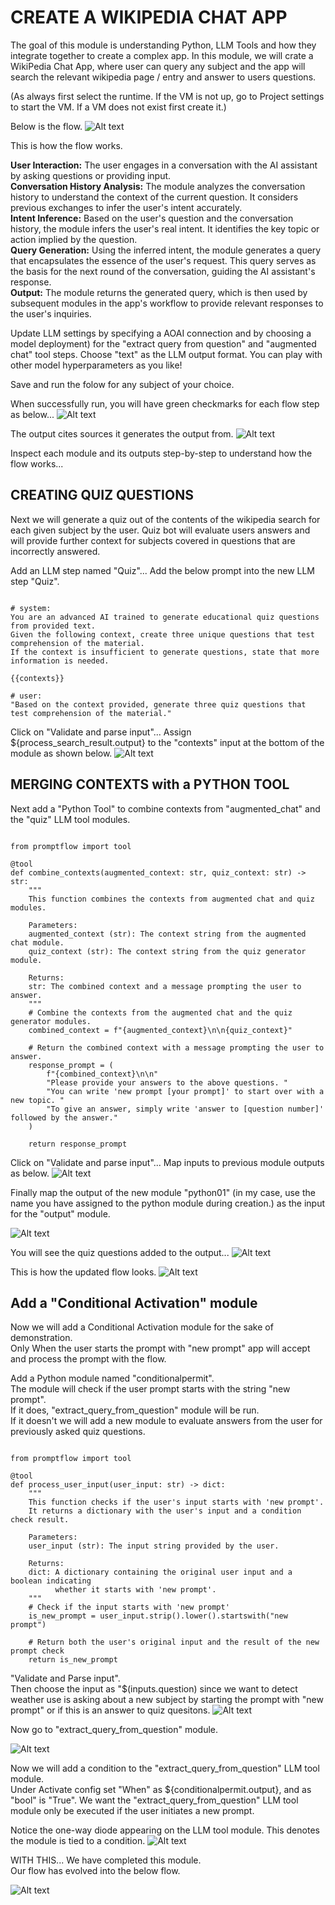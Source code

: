 # CREATE A WIKIPEDIA CHAT APP 
The goal of this module is understanding Python, LLM Tools and how they integrate together to create a complex app. 
In this module, we will crate a WikiPedia Chat App, where user can query any subject and the app will search the relevant wikipedia page / entry and answer to users questions. 

(As always first select the runtime. If the VM is not up, go to Project settings to start the VM. If a VM does not exist first create it.)

Below is the flow.
![Alt text](../../media/lab141.png)

This is how the flow works.

**User Interaction:**
The user engages in a conversation with the AI assistant by asking questions or providing input.\
**Conversation History Analysis:**
The module analyzes the conversation history to understand the context of the current question. It considers previous exchanges to infer the user's intent accurately.\
**Intent Inference:**
Based on the user's question and the conversation history, the module infers the user's real intent. It identifies the key topic or action implied by the question. \
**Query Generation:**
Using the inferred intent, the module generates a query that encapsulates the essence of the user's request. This query serves as the basis for the next round of the conversation, guiding the AI assistant's response. \
**Output:**
The module returns the generated query, which is then used by subsequent modules in the app's workflow to provide relevant responses to the user's inquiries. 

Update LLM settings by specifying a AOAI connection and by choosing a model deployment) for the "extract query from question" and "augmented chat" tool steps. Choose "text" as the LLM output format. You can play with other model hyperparameters as you like!

Save and run the folow for any subject of your choice.

When successfully run, you will have green checkmarks for each flow step as below...
![Alt text](../../media/lab142.png)

The output cites sources it generates the output from.
![Alt text](../../media/lab143.png)

Inspect each module and its outputs step-by-step to understand how the flow works...

## CREATING QUIZ QUESTIONS 
Next we will generate a quiz out of the contents of the wikipedia search for each given subject by the user. 
Quiz bot will evaluate users answers and will provide further context for subjects covered in questions that are incorrectly answered.

Add an LLM step named "Quiz"...
Add the below prompt into the new LLM step "Quiz".

<pre><code>
# system:
You are an advanced AI trained to generate educational quiz questions from provided text.
Given the following context, create three unique questions that test comprehension of the material.
If the context is insufficient to generate questions, state that more information is needed.

{{contexts}}

# user:
"Based on the context provided, generate three quiz questions that test comprehension of the material."
</code></pre>

Click on "Validate and parse input"...
Assign ${process_search_result.output} to the "contexts" input at the bottom of the module as shown below.
![Alt text](../../media/1428.png)

## MERGING CONTEXTS with a PYTHON TOOL
Next add a "Python Tool" to combine contexts from "augmented_chat" and the "quiz" LLM tool modules.

<pre><code>
from promptflow import tool

@tool
def combine_contexts(augmented_context: str, quiz_context: str) -> str:
    """
    This function combines the contexts from augmented chat and quiz modules.

    Parameters:
    augmented_context (str): The context string from the augmented chat module.
    quiz_context (str): The context string from the quiz generator module.

    Returns:
    str: The combined context and a message prompting the user to answer.
    """
    # Combine the contexts from the augmented chat and the quiz generator modules.
    combined_context = f"{augmented_context}\n\n{quiz_context}"
    
    # Return the combined context with a message prompting the user to answer.
    response_prompt = (
        f"{combined_context}\n\n"
        "Please provide your answers to the above questions. "
        "You can write 'new prompt [your prompt]' to start over with a new topic. "
        "To give an answer, simply write 'answer to [question number]' followed by the answer."
    )
    
    return response_prompt
</code></pre>


Click on "Validate and parse input"...
Map inputs to previous module outputs as below.
![Alt text](../../media/146.png)

Finally map the output of the new module "python01" (in my case, use the name you have assigned to the python module during creation.) as the input for the "output" module.

![Alt text](../../media/147.png)

You will see the quiz questions added to the output...
![Alt text](../../media/148.png)

This is how the updated flow looks. 
![Alt text](../../media/149.png)


## Add a "Conditional Activation" module 
Now we will add a Conditional Activation module for the sake of demonstration. \
Only When the user starts the prompt with "new prompt" app will accept and process the prompt with the flow.

Add a Python module named "conditionalpermit". \
The module will check if the user prompt starts with the string "new prompt". \
If it does, "extract_query_from_question" module will be run. \
If it doesn't we will add a new module to evaluate answers from the user for previously asked quiz questions.

<pre><code>
from promptflow import tool

@tool
def process_user_input(user_input: str) -> dict:
    """
    This function checks if the user's input starts with 'new prompt'.
    It returns a dictionary with the user's input and a condition check result.

    Parameters:
    user_input (str): The input string provided by the user.

    Returns:
    dict: A dictionary containing the original user input and a boolean indicating
          whether it starts with 'new prompt'.
    """
    # Check if the input starts with 'new prompt'
    is_new_prompt = user_input.strip().lower().startswith("new prompt")
    
    # Return both the user's original input and the result of the new prompt check
    return is_new_prompt
</code></pre>

"Validate and Parse input". \
Then choose the input as "$(inputs.question) since we want to detect weather use is asking about a new subject by starting the prompt with "new prompt" or if this is an answer to quiz quesitons.
![Alt text](../../media/150.png)


Now go to "extract_query_from_question" module.

![Alt text](../../media/lab151.png)

Now we will add a condition to the "extract_query_from_question" LLM tool module.\
Under Activate config set "When" as ${conditionalpermit.output}, and as "bool" is "True". 
We want the "extract_query_from_question" LLM tool module only be executed if the user initiates a new prompt. 

Notice the one-way diode appearing on the LLM tool module. This denotes the module is tied to a condition.
![Alt text](../../media/152.png)

WITH THIS...
We have completed this module. \
Our flow has evolved into the below flow.

![Alt text](../../media/155.png)